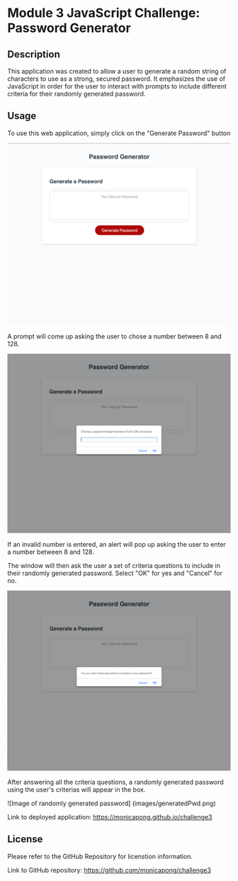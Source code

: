# Module 3 JavaScript Challenge: Password Generator

## Description

This application was created to allow a user to generate a random string of characters to use as a strong, secured password. It emphasizes the use of JavaScript in order for the user to interact with prompts to include different criteria for their randomly generated password.


## Usage

To use this web application, simply click on the "Generate Password" button

![Image of deployed site](images/applicationDeployment.png)

A prompt will come up asking the user to chose a number between 8 and 128.

![Image of length prompt](images/userPrompt.png)

If an invalid number is entered, an alert will pop up asking the user to enter a number between 8 and 128.

The window will then ask the user a set of criteria questions to include in their randomly generated password. Select "OK" for yes and "Cancel" for no.

![Image of criteria prompts](images/userPrompt2.png)

After answering all the criteria questions, a randomly generated password using the user's criterias will appear in the box.

![Image of randomly generated password] (images/generatedPwd.png)

Link to deployed application: https://monicapong.github.io/challenge3

## License

Please refer to the GitHub Repository for licenstion information.

Link to GitHub repository: https://github.com/monicapong/challenge3